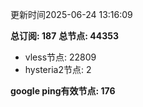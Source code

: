 更新时间2025-06-24 13:16:09

**总订阅: 187**
**总节点: 44353**
- vless节点: 22809
- hysteria2节点: 2

**google ping有效节点: 176**

